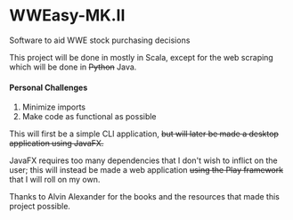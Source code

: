 # WWEasy-MK.II
Software to aid WWE stock purchasing decisions

This project will be done in mostly in Scala, except for the web scraping which will be done in ~~Python~~ Java.

#### Personal Challenges
  1. Minimize imports
  2. Make code as functional as possible

This will first be a simple CLI application, ~~but will later be made a desktop application using JavaFX.~~

JavaFX requires too many dependencies that I don't wish to inflict on the user; 
this will instead be made a web application ~~using the Play framework~~ that I will roll on my own.

Thanks to Alvin Alexander for the books and the resources that made this project possible.
